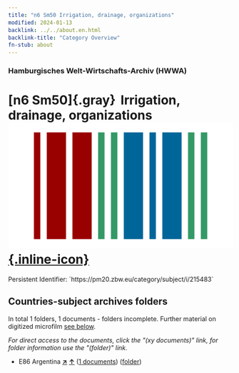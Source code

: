 ```yaml
---
title: "n6 Sm50 Irrigation, drainage, organizations"
modified: 2024-01-13
backlink: ../../about.en.html
backlink-title: "Category Overview"
fn-stub: about
---
```


### Hamburgisches Welt-Wirtschafts-Archiv (HWWA)

# [n6 Sm50]{.gray}&#8201; Irrigation, drainage, organizations &#160; [![Wikidata](/images/Wikidata-logo.svg "Wikidata"){.inline-icon}](http://www.wikidata.org/entity/Q104710546)

<div class="hint">Persistent Identifier: `https://pm20.zbw.eu/category/subject/i/215483`</div>







## Countries-subject archives folders







In total 1 folders, 1 documents - folders incomplete. Further material on digitized microfilm [see below](#filmsections).

_For direct access to the documents, click the "(xy documents)" link, for folder information use the "(folder)" link._


- E86 Argentina [**&nearr;**](../../../geo/i/141692/about.en.html "Argentina (all folders)") [**&uarr;**](../../../geo/about.en.html#E86 "Country category system") (<a href="https://pm20.zbw.eu/iiifview/folder/sh/141692,215483" title="about: Argentina : Irrigation, drainage, organizations" target="_blank">1 documents</a>) ([folder](../../../../folder/sh/1416xx/141692/2154xx/215483/about.en.html))



<a id="filmsections" />













